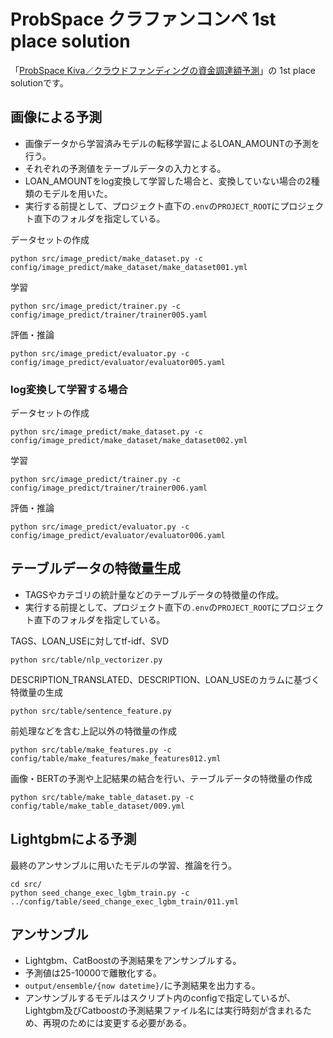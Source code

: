 # ProbSpace クラファンコンペ 1st place solution
[probSpace_kiva]: https://comp.probspace.com/competitions/kiva2021s
「[ProbSpace Kiva／クラウドファンディングの資金調達額予測](probSpace_kiva)」の 1st place solutionです。

## 画像による予測
- 画像データから学習済みモデルの転移学習によるLOAN_AMOUNTの予測を行う。
- それぞれの予測値をテーブルデータの入力とする。
- LOAN_AMOUNTをlog変換して学習した場合と、変換していない場合の2種類のモデルを用いた。
- 実行する前提として、プロジェクト直下の`.env`の`PROJECT_ROOT`にプロジェクト直下のフォルダを指定している。

データセットの作成

```
python src/image_predict/make_dataset.py -c config/image_predict/make_dataset/make_dataset001.yml
```

学習
```
python src/image_predict/trainer.py -c config/image_predict/trainer/trainer005.yaml
```

評価・推論
```
python src/image_predict/evaluator.py -c config/image_predict/evaluator/evaluator005.yaml
```

### log変換して学習する場合

データセットの作成

```
python src/image_predict/make_dataset.py -c config/image_predict/make_dataset/make_dataset002.yml
```

学習

```
python src/image_predict/trainer.py -c config/image_predict/trainer/trainer006.yaml
```

評価・推論
```
python src/image_predict/evaluator.py -c config/image_predict/evaluator/evaluator006.yaml
```

## テーブルデータの特徴量生成
- TAGSやカテゴリの統計量などのテーブルデータの特徴量の作成。
- 実行する前提として、プロジェクト直下の`.env`の`PROJECT_ROOT`にプロジェクト直下のフォルダを指定している。

TAGS、LOAN_USEに対してtf-idf、SVD
```
python src/table/nlp_vectorizer.py
```

DESCRIPTION_TRANSLATED、DESCRIPTION、LOAN_USEのカラムに基づく特徴量の生成
```
python src/table/sentence_feature.py
```

前処理などを含む上記以外の特徴量の作成
```
python src/table/make_features.py -c config/table/make_features/make_features012.yml 
```

画像・BERTの予測や上記結果の結合を行い、テーブルデータの特徴量の作成
```
python src/table/make_table_dataset.py -c config/table/make_table_dataset/009.yml
```

## Lightgbmによる予測
最終のアンサンブルに用いたモデルの学習、推論を行う。
```
cd src/
python seed_change_exec_lgbm_train.py -c ../config/table/seed_change_exec_lgbm_train/011.yml
```

## アンサンブル
- Lightgbm、CatBoostの予測結果をアンサンブルする。
- 予測値は25-10000で離散化する。
- `output/ensemble/{now datetime}/`に予測結果を出力する。
- アンサンブルするモデルはスクリプト内のconfigで指定しているが、Lightgbm及びCatboostの予測結果ファイル名には実行時刻が含まれるため、再現のためには変更する必要がある。